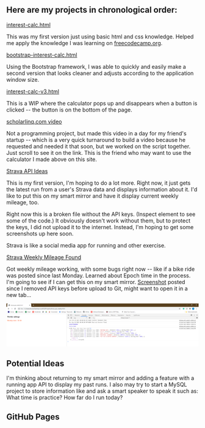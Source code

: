 ## Here are my projects in chronological order:

[interest-calc.html](interest-calc.html)

This was my first version just using basic html and css knowledge. Helped me apply the knowledge I was learning on [freecodecamp.org](freecodecamp.org).

[bootstrap-interest-calc.html](bootstrap-interest-calc.html)

Using the Bootstrap framework, I was able to quickly and easily make a second version that looks cleaner and adjusts according to the application window size.

[interest-calc-v3.html](interest-calc-v3.html)

This is a WIP where the calculator pops up and disappears when a button is clicked -- the button is on the bottom of the page.

[scholarlinq.com video](https://scholarlinq.com/)

Not a programming project, but made this video in a day for my friend's startup -- which is a very quick turnaround to build a video because he requested and needed it that soon, but we worked on the script together. Just scroll to see it on the link. This is the friend who may want to use the calculator I made above on this site.

[Strava API Ideas](strava-api.html)

This is my first version, I'm hoping to do a lot more. Right now, it just gets the latest run from a user's Strava data and displays information about it. I'd like to put this on my smart mirror and have it display current weekly mileage, too.

Right now this is a broken file without the API keys. (Inspect element to see some of the code.) It obviously doesn't work without them, but to protect the keys, I did not upload it to the internet. Instead, I'm hoping to get some screenshots up here soon.

Strava is like a social media app for running and other exercise.

[Strava Weekly Mileage Found](strava-api-weeky.html)

Got weekly mileage working, with some bugs right now -- like if a bike ride was posted since last Monday. Learned about Epoch time in the process. I'm going to see if I can get this on my smart mirror. [Screenshot](Strava_API_weekly.PNG)  posted since I removed API keys before upload to Git, might want to open it in a new tab...

![](Strava_API_weekly.PNG?raw=true)

## Potential Ideas

I'm thinking about returning to my smart mirror and adding a feature with a running app API to display my past runs. I also may try to start a MySQL project to store information like and ask a smart speaker to speak it such as: What time is practice? How far do I run today?



## GitHub Pages
